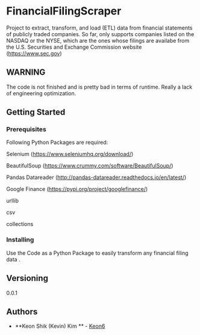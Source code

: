 # FinancialFilingScraper
Project to extract, transform, and load (ETL) data from financial statements of publicly traded companies. So far, only supports companies listed on the NASDAQ or the NYSE, which are the ones whose filings are availabe from the U.S. Securities and Exchange Commission website (https://www.sec.gov)

## WARNING
The code is not finished and is pretty bad in terms of runtime. Really a lack of engineering optimization.

## Getting Started
### Prerequisites
Following Python Packages are required:

Selenium (https://www.seleniumhq.org/download/)

BeautifulSoup (https://www.crummy.com/software/BeautifulSoup/)

Pandas Datareader (http://pandas-datareader.readthedocs.io/en/latest/)

Google Finance (https://pypi.org/project/googlefinance/)

urllib

csv

collections


### Installing

Use the Code as a Python Package to easily transform any financial filing data .



## Versioning

0.0.1

## Authors

* **Keon Shik (Kevin) Kim ** - [Keon6](https://github.com/Keon6)

